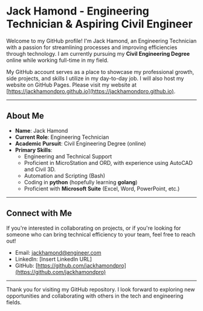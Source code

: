 # Jack Hamond - Engineering Technician & Aspiring Civil Engineer

Welcome to my GitHub profile! I'm Jack Hamond, an Engineering Technician with a passion for streamlining processes and improving efficiencies through technology. I am currently pursuing my **Civil Engineering Degree** online while working full-time in my field.

My GitHub account serves as a place to showcase my professional growth, side projects, and skills I utilize in my day-to-day job. I will also host my website on GitHub Pages. Please visit my website at [https://jackhamondpro.github.io](https://jackhamondpro.github.io).

---

## About Me

* **Name**: Jack Hamond
* **Current Role**: Engineering Technician
* **Academic Pursuit**: Civil Engineering Degree (online)
* **Primary Skills**:
  * Engineering and Technical Support
  * Proficient in MicroStation and ORD, with experience using AutoCAD and Civil 3D.
  * Automation and Scripting (Bash)
  * Coding in **python** (hopefully learning **golang**)
  * Proficient with **Microsoft Suite** (Excel, Word, PowerPoint, etc.)
  
---

## Connect with Me

If you're interested in collaborating on projects, or if you're looking for someone who can bring technical efficiency to your team, feel free to reach out!

- Email: [jackhamond@engineer.com](mailto:jackhamond@engineer.com)
- LinkedIn: [Insert LinkedIn URL]
- GitHub: [https://github.com/jackhamondpro](https://github.com/jackhamondpro)

---

Thank you for visiting my GitHub repository. I look forward to exploring new opportunities and collaborating with others in the tech and engineering fields.
